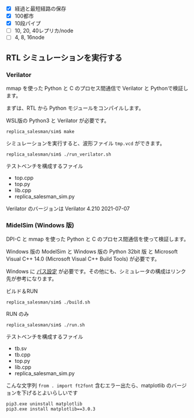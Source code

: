 - [x] 経過と最短経路の保存
- [x] 100都市
- [x] 10段パイプ
- [ ] 10, 20, 40レプリカ/node
- [ ] 4, 8, 16node

## RTL シミュレーションを実行する

### Verilator

mmap を使った Python と C のプロセス間通信で Verilator と Pythonで検証します。

まずは、RTL から Python モジュールをコンパイルします。

WSL版の Python3 と Verilator が必要です。

```
replica_salesman/sim$ make
```

シミュレーションを実行すると、波形ファイル `tmp.vcd` ができます。

```
replica_salesman/sim$ ./run_verilator.sh
```

テストベンチを構成するファイル

- top.cpp
- top.py
- lib.cpp
- replica_salesman_sim.py

Verilator のバージョンは Verilator 4.210 2021-07-07

### MidelSim (Windows 版)

DPI-C と mmap を使った Python と C のプロセス間通信を使って検証します。

Windows 版の ModelSim と Windows 版の Python 32bit 版 と Microsoft Visual C++ 14.0 (Microsoft Visual C++ Build Tools) が必要です。

Windows に [パス設定](https://github.com/tom01h/TIL/tree/master/dpi-python#%E6%BA%96%E5%82%99) が必要です。その他にも、シミュレータの構成はリンク先が参考になります。

ビルド＆RUN

```
replica_salesman/sim$ ./build.sh
```

RUN のみ

```
replica_salesman/sim$ ./run.sh
```

テストベンチを構成するファイル

- tb.sv
- tb.cpp
- top.py
- lib.cpp
- replica_salesman_sim.py

こんな文字列 `from . import ft2font` 含むエラー出たら、matplotlib のバージョンを下げるとよいらしいです

```
pip3.exe uninstall matplotlib
pip3.exe install matplotlib==3.0.3
```

